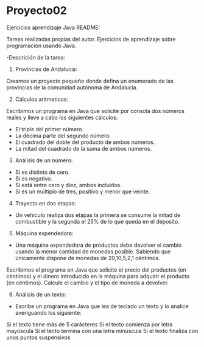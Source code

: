 # Proyecto02
Ejercicios aprendizaje Java
README:


Tareas realizadas propias del autor.
Ejercicios de aprendizaje sobre programación usando Java.

-Descrición de la tarea:
 
1. Provincias de Andalucía:

Creamos un proyecto pequeño donde defina un enumerado de las provincias de la comunidad autónoma de Andalucía.

2. Cálculos aritmeticos:

Escribimos un programa en Java que solicite por consola dos números reales y lleve a cabo los siguientes cálculos:

- El triple del primer número.
- La décima parte del segundo número.
- El cuadrado del doble del producto de ambos números.
- La mitad del cuadrado de la suma de ambos números.


3. Análisis de un número:

- Si es distinto de cero.
- Si es negativo.
- Si está entre cero y diez, ambos incluidos.
- Si es un múltiplo de tres, positivo y menor que veinte.

4. Trayecto en dos etapas:

- Un vehiculo realiza dos etapas la primera se consume la mitad de combustible y la segunda el 25% de lo que queda en el déposito.

5. Máquina expendedora:

- Una máquina expendedora de productos debe devolver el cambio usando la menor cantidad de monedas posible. Sabiendo que únicamente dispone de monedas de 20,10,5,2,1 céntimos.

Escribimos el programa en Java que solicite el precio del productos (en céntimos) y el dinero introducido en la máquina para adquirir el producto (en céntimos). Calcule el cambio y el tipo de moneda a devolver.

6. Análisis de un texto:

- Escribe un programa en Java que lea de teclado un texto y lo analice averiguando los siguiente:

Si el texto tiene más de 5 carácteres
Si el tecto comienza por letra mayúscula
Si el tecto termina con una letra minúscula
Si el texto finaliza con unos puntos suspensivos

